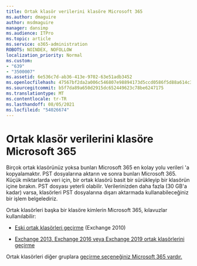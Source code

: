 ```yaml
---
title: Ortak klasör verilerini klasöre Microsoft 365
ms.author: dmaguire
author: msdmaguire
manager: dansimp
ms.audience: ITPro
ms.topic: article
ms.service: o365-administration
ROBOTS: NOINDEX, NOFOLLOW
localization_priority: Normal
ms.custom:
- "639"
- "3500007"
ms.assetid: 6e536c7d-ab36-413e-9702-63e51adb3452
ms.openlocfilehash: 47567bf2da2a006c546807e98894173d5ccd0586f5d88a614c31569cb3f462f9
ms.sourcegitcommit: b5f7da89a650d2915dc652449623c78be6247175
ms.translationtype: MT
ms.contentlocale: tr-TR
ms.lasthandoff: 08/05/2021
ms.locfileid: "54026674"
---
```

# <a name="migrate-public-folder-data-to-microsoft-365"></a>Ortak klasör verilerini klasöre Microsoft 365

Birçok ortak klasörünüz yoksa bunları Microsoft 365 en kolay yolu verileri 'a kopyalamaktır. PST dosyalarına aktarın ve sonra bunları Microsoft 365. Küçük miktarlarda veri için, bir ortak klasörü basit bir sürükleyip bir klasörün içine bırakın. PST dosyası yeterli olabilir. Verilerinizden daha fazla (30 GB'a kadar) varsa, klasörleri PST dosyalarına dışarı aktarmada kullanabileceğiniz bir işlem belgelediriz. [](https://technet.microsoft.com/library/dn874017%28v=exchg.150%29.aspx)
  
Ortak klasörleri başka bir klasöre kimlerin Microsoft 365, kılavuzlar kullanılabilir:
  
- [Eski ortak klasörleri geçirme](https://docs.microsoft.com/exchange/collaboration-exo/public-folders/batch-migration-of-legacy-public-folders) (Exchange 2010)

- [Exchange 2013, Exchange 2016 veya Exchange 2019 ortak klasörlerini geçirme](https://docs.microsoft.com/Exchange/collaboration/public-folders/migrate-to-exchange-online)

Ortak klasörleri diğer gruplara [geçirme seçeneğiniz Microsoft 365 vardır.](https://docs.microsoft.com/exchange/collaboration-exo/public-folders/migrate-your-public-folders-to-microsoft-365-groups)
  